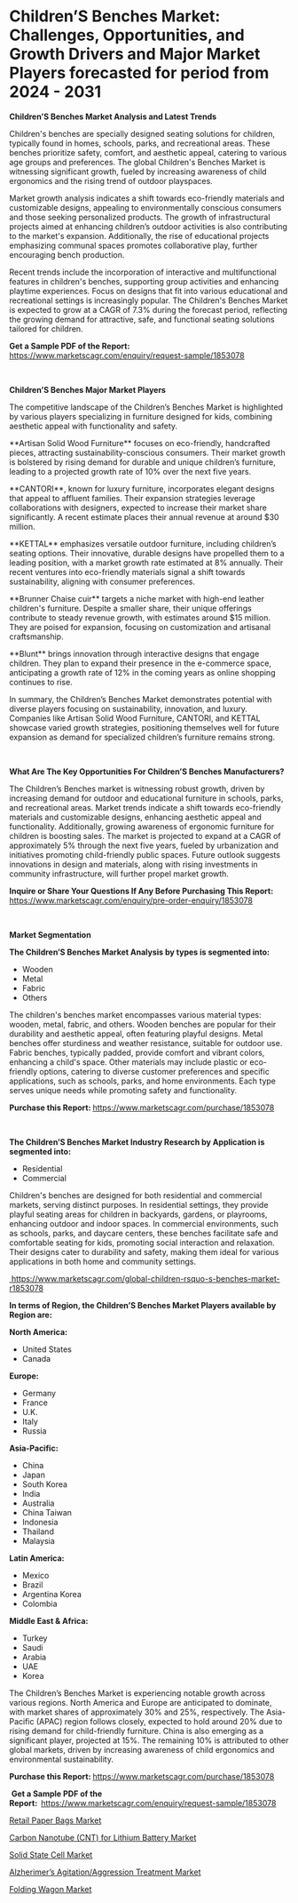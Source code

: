 <p><h1>Children’S Benches Market: Challenges, Opportunities, and Growth Drivers and Major Market Players forecasted for period from 2024 - 2031</h1></p><p><strong>Children’S Benches Market Analysis and Latest Trends</strong></p>
<p><p>Children's benches are specially designed seating solutions for children, typically found in homes, schools, parks, and recreational areas. These benches prioritize safety, comfort, and aesthetic appeal, catering to various age groups and preferences. The global Children's Benches Market is witnessing significant growth, fueled by increasing awareness of child ergonomics and the rising trend of outdoor playspaces.</p><p>Market growth analysis indicates a shift towards eco-friendly materials and customizable designs, appealing to environmentally conscious consumers and those seeking personalized products. The growth of infrastructural projects aimed at enhancing children’s outdoor activities is also contributing to the market's expansion. Additionally, the rise of educational projects emphasizing communal spaces promotes collaborative play, further encouraging bench production.</p><p>Recent trends include the incorporation of interactive and multifunctional features in children's benches, supporting group activities and enhancing playtime experiences. Focus on designs that fit into various educational and recreational settings is increasingly popular. The Children's Benches Market is expected to grow at a CAGR of 7.3% during the forecast period, reflecting the growing demand for attractive, safe, and functional seating solutions tailored for children.</p></p>
<p><strong>Get a Sample PDF of the Report:&nbsp;</strong> <a href="https://www.marketscagr.com/enquiry/request-sample/1853078?utm_campaign=1285&utm_medium=2&utm_source=Github&utm_content=ia&utm_term=17102024&utm_id=childrens-benches">https://www.marketscagr.com/enquiry/request-sample/1853078</a></p>
<p>&nbsp;</p>
<p><strong>Children’S Benches Major Market Players</strong></p>
<p><p>The competitive landscape of the Children’s Benches Market is highlighted by various players specializing in furniture designed for kids, combining aesthetic appeal with functionality and safety.</p><p>**Artisan Solid Wood Furniture** focuses on eco-friendly, handcrafted pieces, attracting sustainability-conscious consumers. Their market growth is bolstered by rising demand for durable and unique children’s furniture, leading to a projected growth rate of 10% over the next five years.</p><p>**CANTORI**, known for luxury furniture, incorporates elegant designs that appeal to affluent families. Their expansion strategies leverage collaborations with designers, expected to increase their market share significantly. A recent estimate places their annual revenue at around $30 million.</p><p>**KETTAL** emphasizes versatile outdoor furniture, including children’s seating options. Their innovative, durable designs have propelled them to a leading position, with a market growth rate estimated at 8% annually. Their recent ventures into eco-friendly materials signal a shift towards sustainability, aligning with consumer preferences.</p><p>**Brunner Chaise cuir** targets a niche market with high-end leather children's furniture. Despite a smaller share, their unique offerings contribute to steady revenue growth, with estimates around $15 million. They are poised for expansion, focusing on customization and artisanal craftsmanship.</p><p>**Blunt** brings innovation through interactive designs that engage children. They plan to expand their presence in the e-commerce space, anticipating a growth rate of 12% in the coming years as online shopping continues to rise.</p><p>In summary, the Children’s Benches Market demonstrates potential with diverse players focusing on sustainability, innovation, and luxury. Companies like Artisan Solid Wood Furniture, CANTORI, and KETTAL showcase varied growth strategies, positioning themselves well for future expansion as demand for specialized children’s furniture remains strong.</p></p>
<p>&nbsp;</p>
<p><strong>What Are The Key Opportunities For Children’S Benches Manufacturers?</strong></p>
<p><p>The Children’s Benches market is witnessing robust growth, driven by increasing demand for outdoor and educational furniture in schools, parks, and recreational areas. Market trends indicate a shift towards eco-friendly materials and customizable designs, enhancing aesthetic appeal and functionality. Additionally, growing awareness of ergonomic furniture for children is boosting sales. The market is projected to expand at a CAGR of approximately 5% through the next five years, fueled by urbanization and initiatives promoting child-friendly public spaces. Future outlook suggests innovations in design and materials, along with rising investments in community infrastructure, will further propel market growth.</p></p>
<p><strong>Inquire or Share Your Questions If Any Before Purchasing This Report:</strong> <a href="https://www.marketscagr.com/enquiry/pre-order-enquiry/1853078?utm_campaign=1285&utm_medium=2&utm_source=Github&utm_content=ia&utm_term=17102024&utm_id=childrens-benches">https://www.marketscagr.com/enquiry/pre-order-enquiry/1853078</a></p>
<p>&nbsp;</p>
<p><strong>Market Segmentation</strong></p>
<p><strong>The Children’S Benches Market Analysis by types is segmented into:</strong></p>
<p><ul><li>Wooden</li><li>Metal</li><li>Fabric</li><li>Others</li></ul></p>
<p><p>The children's benches market encompasses various material types: wooden, metal, fabric, and others. Wooden benches are popular for their durability and aesthetic appeal, often featuring playful designs. Metal benches offer sturdiness and weather resistance, suitable for outdoor use. Fabric benches, typically padded, provide comfort and vibrant colors, enhancing a child's space. Other materials may include plastic or eco-friendly options, catering to diverse customer preferences and specific applications, such as schools, parks, and home environments. Each type serves unique needs while promoting safety and functionality.</p></p>
<p><strong>Purchase this Report:&nbsp;</strong><a href="https://www.marketscagr.com/purchase/1853078?utm_campaign=1285&utm_medium=2&utm_source=Github&utm_content=ia&utm_term=17102024&utm_id=childrens-benches">https://www.marketscagr.com/purchase/1853078</a></p>
<p>&nbsp;</p>
<p><strong>The Children’S Benches Market Industry Research by Application is segmented into:</strong></p>
<p><ul><li>Residential</li><li>Commercial</li></ul></p>
<p><p>Children's benches are designed for both residential and commercial markets, serving distinct purposes. In residential settings, they provide playful seating areas for children in backyards, gardens, or playrooms, enhancing outdoor and indoor spaces. In commercial environments, such as schools, parks, and daycare centers, these benches facilitate safe and comfortable seating for kids, promoting social interaction and relaxation. Their designs cater to durability and safety, making them ideal for various applications in both home and community settings.</p></p>
<p><a href="https://www.marketscagr.com/global-children-rsquo-s-benches-market-r1853078?utm_campaign=1285&utm_medium=2&utm_source=Github&utm_content=ia&utm_term=17102024&utm_id=childrens-benches">&nbsp;https://www.marketscagr.com/global-children-rsquo-s-benches-market-r1853078</a></p>
<p><strong>In terms of Region, the Children’S Benches Market Players available by Region are:</strong></p>
<p>
    <p> <strong> North America: </strong>
        <ul>
            <li>United States</li>
            <li>Canada</li>
        </ul>
        </p> 
    <p> <strong> Europe: </strong>
        <ul>
            <li>Germany</li>
            <li>France</li>
            <li>U.K.</li>
            <li>Italy</li>
            <li>Russia</li>
        </ul>
        </p> 
    <p> <strong> Asia-Pacific: </strong>
        <ul>
            <li>China</li>
            <li>Japan</li>
            <li>South Korea</li>
            <li>India</li>
            <li>Australia</li>
            <li>China Taiwan</li>
            <li>Indonesia</li>
            <li>Thailand</li>
            <li>Malaysia</li>
        </ul>
        </p> 
    <p> <strong> Latin America: </strong>
        <ul>
            <li>Mexico</li>
            <li>Brazil</li>
            <li>Argentina Korea</li>
            <li>Colombia</li>
        </ul>
        </p> 
    <p> <strong> Middle East & Africa: </strong>
        <ul>
            <li>Turkey</li>
            <li>Saudi</li>
            <li>Arabia</li>
            <li>UAE</li>
            <li>Korea</li>
        </ul>
    </p>
    </p>
<p><p>The Children’s Benches Market is experiencing notable growth across various regions. North America and Europe are anticipated to dominate, with market shares of approximately 30% and 25%, respectively. The Asia-Pacific (APAC) region follows closely, expected to hold around 20% due to rising demand for child-friendly furniture. China is also emerging as a significant player, projected at 15%. The remaining 10% is attributed to other global markets, driven by increasing awareness of child ergonomics and environmental sustainability.</p></p>
<p><strong>Purchase this Report: </strong><a href="https://www.marketscagr.com/purchase/1853078?utm_campaign=1285&utm_medium=2&utm_source=Github&utm_content=ia&utm_term=17102024&utm_id=childrens-benches">https://www.marketscagr.com/purchase/1853078</a></p>
<p>&nbsp;<strong>Get a Sample PDF of the Report:&nbsp;&nbsp;</strong><a href="https://www.marketscagr.com/enquiry/request-sample/1853078?utm_campaign=1285&utm_medium=2&utm_source=Github&utm_content=ia&utm_term=17102024&utm_id=childrens-benches">https://www.marketscagr.com/enquiry/request-sample/1853078</a></p>
<p><strong></strong></p>
<p><p><a href="https://www.linkedin.com/pulse/retail-paper-bags-market-global-regional-analysis-focus-region-ymvle?utm_campaign=1285&utm_medium=2&utm_source=Github&utm_content=ia&utm_term=17102024&utm_id=childrens-benches">Retail Paper Bags Market</a></p><p><a href="https://github.com/wwwkeltoum/Market-Research-Report-List-5/blob/main/carbon-nanotube-cnt-for-lithium-battery-market.md?utm_campaign=1285&utm_medium=2&utm_source=Github&utm_content=ia&utm_term=17102024&utm_id=childrens-benches">Carbon Nanotube (CNT) for Lithium Battery Market</a></p><p><a href="https://www.linkedin.com/pulse/future-ready-strategic-insights-global-solid-state-cell-ndy8c?utm_campaign=1285&utm_medium=2&utm_source=Github&utm_content=ia&utm_term=17102024&utm_id=childrens-benches">Solid State Cell Market</a></p><p><a href="https://github.com/shanicesca7t/Market-Research-Report-List-1/blob/main/alzherimers-agitationaggression-treatment-market.md?utm_campaign=1285&utm_medium=2&utm_source=Github&utm_content=ia&utm_term=17102024&utm_id=childrens-benches">Alzherimer’s Agitation/Aggression Treatment Market</a></p><p><a href="https://www.linkedin.com/pulse/trends-global-folding-wagon-market-forecast-analysis-2024-jc0lf?utm_campaign=1285&utm_medium=2&utm_source=Github&utm_content=ia&utm_term=17102024&utm_id=childrens-benches">Folding Wagon Market</a></p></p>